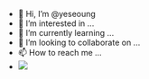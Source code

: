 - 👋 Hi, I’m @yeseoung
- 👀 I’m interested in ...
- 🌱 I’m currently learning ...
- 💞️ I’m looking to collaborate on ...
- 📫 How to reach me ...
- <a href="이동할 링크">
  <img src="https://img.shields.io/badge/JavaScript-f7df1e?style=flat-square&logo=JavaScript&logoColor=white"/>
</a>

<!---
yeseoung/yeseoung is a ✨ special ✨ repository because its `README.md` (this file) appears on your GitHub profile.
You can click the Preview link to take a look at your changes.
--->
